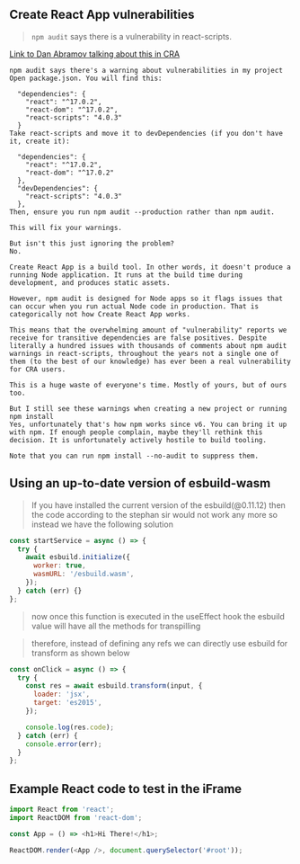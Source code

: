 ## Create React App vulnerabilities

> `npm audit` says there is a vulnerability in react-scripts.

[Link to Dan Abramov talking about this in CRA](https://github.com/facebook/create-react-app/issues/11174)

```
npm audit says there's a warning about vulnerabilities in my project
Open package.json. You will find this:

  "dependencies": {
    "react": "^17.0.2",
    "react-dom": "^17.0.2",
    "react-scripts": "4.0.3"
  }
Take react-scripts and move it to devDependencies (if you don't have it, create it):

  "dependencies": {
    "react": "^17.0.2",
    "react-dom": "^17.0.2"
  },
  "devDependencies": {
    "react-scripts": "4.0.3"
  },
Then, ensure you run npm audit --production rather than npm audit.

This will fix your warnings.

But isn't this just ignoring the problem?
No.

Create React App is a build tool. In other words, it doesn't produce a running Node application. It runs at the build time during development, and produces static assets.

However, npm audit is designed for Node apps so it flags issues that can occur when you run actual Node code in production. That is categorically not how Create React App works.

This means that the overwhelming amount of "vulnerability" reports we receive for transitive dependencies are false positives. Despite literally a hundred issues with thousands of comments about npm audit warnings in react-scripts, throughout the years not a single one of them (to the best of our knowledge) has ever been a real vulnerability for CRA users.

This is a huge waste of everyone's time. Mostly of yours, but of ours too.

But I still see these warnings when creating a new project or running npm install
Yes, unfortunately that's how npm works since v6. You can bring it up with npm. If enough people complain, maybe they'll rethink this decision. It is unfortunately actively hostile to build tooling.

Note that you can run npm install --no-audit to suppress them.
```

## Using an up-to-date version of esbuild-wasm

> If you have installed the current version of the esbuild(@0.11.12) then the code according to the stephan sir would not work any more so instead we have the following solution

```js
const startService = async () => {
  try {
    await esbuild.initialize({
      worker: true,
      wasmURL: '/esbuild.wasm',
    });
  } catch (err) {}
};
```

> now once this function is executed in the useEffect hook the esbuild value will have all the methods for transpilling

> therefore, instead of defining any refs we can directly use esbuild for transform as shown below

```js
const onClick = async () => {
  try {
    const res = await esbuild.transform(input, {
      loader: 'jsx',
      target: 'es2015',
    });

    console.log(res.code);
  } catch (err) {
    console.error(err);
  }
};
```

## Example React code to test in the iFrame

```js
import React from 'react';
import ReactDOM from 'react-dom';

const App = () => <h1>Hi There!</h1>;

ReactDOM.render(<App />, document.querySelector('#root'));
```

